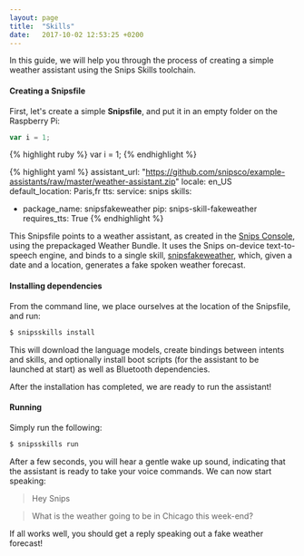 ```yaml
---
layout: page
title:  "Skills"
date:   2017-10-02 12:53:25 +0200
---
```


In this guide, we will help you through the process of creating a simple weather assistant using the Snips Skills toolchain.

#### Creating a Snipsfile

First, let's create a simple **Snipsfile**, and put it in an empty folder on the Raspberry Pi:

```js
var i = 1;
```

{% highlight ruby %}
var i = 1;
{% endhighlight %}

{% highlight yaml %}
assistant_url: "https://github.com/snipsco/example-assistants/raw/master/weather-assistant.zip"
locale: en_US
default_location: Paris,fr
tts:
  service: snips
skills:
  - package_name: snipsfakeweather
    pip: snips-skill-fakeweather
    requires_tts: True
{% endhighlight %}

This Snipsfile points to a weather assistant, as created in the [Snips Console](https://console.snips.ai), using the prepackaged Weather Bundle. It uses the Snips on-device text-to-speech engine, and binds to a single skill, [snipsfakeweather](https://github.com/snipsco/snips-skill-fakeweather), which, given a date and a location, generates a fake spoken weather forecast.

#### Installing dependencies

From the command line, we place ourselves at the location of the Snipsfile, and run:

```sh
$ snipsskills install
```

This will download the language models, create bindings between intents and skills, and optionally install boot scripts (for the assistant to be launched at start) as well as Bluetooth dependencies.

After the installation has completed, we are ready to run the assistant!

#### Running

Simply run the following:

```sh
$ snipsskills run
```

After a few seconds, you will hear a gentle wake up sound, indicating that the assistant is ready to take your voice commands. We can now start speaking:

> Hey Snips

> What is the weather going to be in Chicago this week-end?

If all works well, you should get a reply speaking out a fake weather forecast!